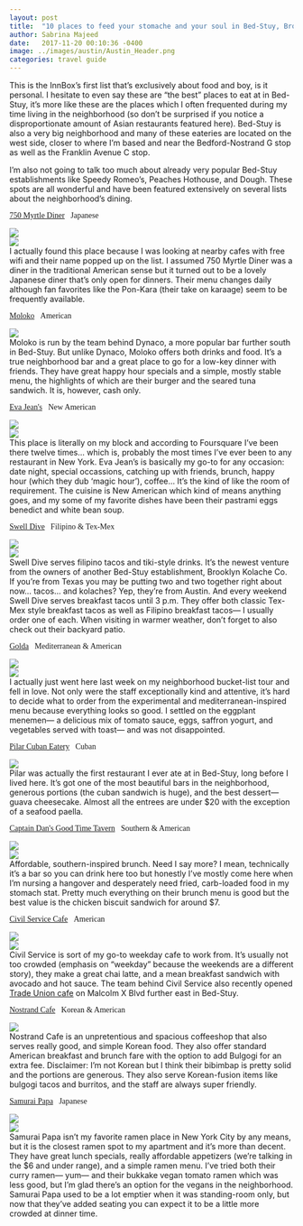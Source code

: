 ```yaml
---
layout: post
title:  "10 places to feed your stomache and your soul in Bed-Stuy, Brooklyn"
author: Sabrina Majeed
date:   2017-11-20 00:10:36 -0400
image: ../images/austin/Austin_Header.png
categories: travel guide
---
```


<p class="mt3">This is the InnBox’s first list that’s exclusively about food and boy, is it personal. I hesitate to even say these are “the best” places to eat at in Bed-Stuy, it’s more like these are the places which I often frequented during my time living in the neighborhood (so don’t be surprised if you notice a disproportionate amount of Asian restaurants featured here). Bed-Stuy is also a very big neighborhood and many of these eateries are located on the west side, closer to where I’m based and near the Bedford-Nostrand G stop as well as the Franklin Avenue C stop.
</P><p>
I’m also not going to talk too much about already very popular Bed-Stuy establishments like Speedy Romeo’s, Peaches Hothouse, and Dough. These spots are all wonderful and have been featured extensively on several lists about the neighborhood’s dining.</p>

<p class="f3 pt3 lh-title" style="font-family: 'Gilroy-ExtraBold'"><a href="https://foursquare.com/v/750-myrtle-diner/554ac24b498e13945411029d" class="link underline-hover orange" target="_blank">750 Myrtle Diner</a><span class="f5 light-silver">&nbsp; &nbsp;Japanese</span></p>
<div class="fl w-100 w-50-ns pr1-ns mb1 mb0-ns">
<img src="../images/bedstuy/myrtle1.png">
</div>
<div class="fl w-100 w-50-ns pl1-ns mb3">
<img src="../images/bedstuy/myrtle2.png">
</div>
I actually found this place because I was looking at nearby cafes with free wifi and their name popped up on the list. I assumed 750 Myrtle Diner was a diner in the traditional American sense but it turned out to be a lovely Japanese diner that’s only open for dinners. Their menu changes daily although fan favorites like the Pon-Kara (their take on karaage) seem to be frequently available.

<p class="f3 pt3 lh-title" style="font-family: 'Gilroy-ExtraBold'"><a href="http://www.molokobarnyc.com/" class="link underline-hover orange" target="_blank">Moloko</a><span class="f5 light-silver">&nbsp; &nbsp;American</span></p>
<div class="fl w-100 pr1-ns mb3">
<img src="../images/bedstuy/moloko.png">
</div>
Moloko is run by the team behind Dynaco, a more popular bar further south in Bed-Stuy. But unlike Dynaco, Moloko offers both drinks and food. It’s a true neighborhood bar and a great place to go for a low-key dinner with friends. They have great happy hour specials and a simple, mostly stable menu, the highlights of which are their burger and the seared tuna sandwich. It is, however, cash only.

<p class="f3 pt3 lh-title" style="font-family: 'Gilroy-ExtraBold'"><a href="http://www.evajeans.com/" class="link underline-hover orange" target="_blank">Eva Jean's</a><span class="f5 light-silver">&nbsp; &nbsp;New American</span></p>
<div class="fl w-100 w-50-ns pr1-ns mb1 mb0-ns">
<img src="../images/bedstuy/evajeans1.png">
</div>
<div class="fl w-100 w-50-ns pl1-ns mb3">
<img src="../images/bedstuy/evajeans2.png">
</div>
This place is literally on my block and according to Foursquare I’ve been there twelve times… which is, probably the most times I’ve ever been to any restaurant in New York. Eva Jean’s is basically my go-to for any occasion: date night, special occassions, catching up with friends, brunch, happy hour (which they dub ‘magic hour’), coffee… It’s the kind of like the room of requirement. The cuisine is New American which kind of means anything goes, and my some of my favorite dishes have been their pastrami eggs benedict and white bean soup.


<p class="f3 pt3 lh-title" style="font-family: 'Gilroy-ExtraBold'"><a href="http://www.swelldive.nyc/" class="link underline-hover orange" target="_blank">Swell Dive</a><span class="f5 light-silver">&nbsp; &nbsp;Filipino & Tex-Mex</span></p>
<div class="fl w-100 w-50-ns pr1-ns mb1 mb0-ns">
<img src="../images/bedstuy/swelldive1.png">
</div>
<div class="fl w-100 w-50-ns pl1-ns mb3">
<img src="../images/bedstuy/swelldive2.png">
</div>
Swell Dive serves filipino tacos and tiki-style drinks. It’s the newest venture from the owners of another Bed-Stuy establishment, Brooklyn Kolache Co. If you’re from Texas you may be putting two and two together right about now… tacos… and kolaches? Yep, they’re from Austin. And every weekend Swell Dive serves breakfast tacos until 3 p.m. They offer both classic Tex-Mex style breakfast tacos as well as Filipino breakfast tacos— I usually order one of each. When visiting in warmer weather, don’t forget to also check out their backyard patio.

<p class="f3 pt3 lh-title" style="font-family: 'Gilroy-ExtraBold'"><a href="https://www.goldakitchen.com/" class="link underline-hover orange" target="_blank">Golda</a><span class="f5 light-silver">&nbsp; &nbsp;Mediterranean & American</span></p>
<div class="fl w-100 w-50-ns pr1-ns mb1 mb0-ns">
<img src="../images/bedstuy/golda1.png">
</div>
<div class="fl w-100 w-50-ns pl1-ns mb3">
<img src="../images/bedstuy/golda2.png">
</div>
I actually just went here last week on my neighborhood bucket-list tour and fell in love. Not only were the staff exceptionally kind and attentive, it’s hard to decide what to order from the experimental and mediterranean-inspired menu because everything looks so good. I settled on the eggplant menemen— a delicious mix of tomato sauce, eggs, saffron yogurt, and vegetables served with toast— and was not disappointed.

<p class="f3 pt3 lh-title" style="font-family: 'Gilroy-ExtraBold'"><a href="http://www.pilarny.com/" class="link underline-hover orange" target="_blank">Pilar Cuban Eatery</a><span class="f5 light-silver">&nbsp; &nbsp;Cuban</span></p>
<div class="fl w-100 pr1-ns mb3">
<img src="../images/bedstuy/pilar.png">
</div>
Pilar was actually the first restaurant I ever ate at in Bed-Stuy, long before I lived here. It’s got one of the most beautiful bars in the neighborhood, generous portions (the cuban sandwich is huge), and the best dessert— guava cheesecake. Almost all the entrees are under $20 with the exception of a seafood paella.

<p class="f3 pt3 lh-title" style="font-family: 'Gilroy-ExtraBold'"><a href="http://www.captdansgoodtimetavern.com/" class="link underline-hover orange" target="_blank">Captain Dan's Good Time Tavern</a><span class="f5 light-silver">&nbsp; &nbsp;Southern & American</span></p>
<div class="fl w-100 w-50-ns pr1-ns mb1 mb0-ns">
<img src="../images/bedstuy/dan.png">
</div>
<div class="fl w-100 w-50-ns pl1-ns mb3">
<img src="../images/bedstuy/dan2.png">
</div>
Affordable, southern-inspired brunch. Need I say more? I mean, technically it’s a bar so you can drink here too but honestly I’ve mostly come here when I’m nursing a hangover and desperately need fried, carb-loaded food in my stomach stat. Pretty much everything on their brunch menu is good but the best value is the chicken biscuit sandwich for around $7.

<p class="f3 pt3 lh-title" style="font-family: 'Gilroy-ExtraBold'"><a href="https://www.facebook.com/The-Civil-Service-Cafe-190890911113655/" class="link underline-hover orange" target="_blank">Civil Service Cafe</a><span class="f5 light-silver">&nbsp; &nbsp;American</span></p>
<div class="fl w-100 w-50-ns pr1-ns mb1 mb0-ns">
<img src="../images/bedstuy/civil1.png">
</div>
<div class="fl w-100 w-50-ns pl1-ns mb3">
<img src="../images/bedstuy/civil2.png">
</div>
Civil Service is sort of my go-to weekday cafe to work from. It’s usually not too crowded (emphasis on “weekday” because the weekends are a different story), they make a great chai latte, and a mean breakfast sandwich with avocado and hot sauce. The team behind Civil Service also recently opened <a href="https://www.facebook.com/TheTradeUnionCafe/">Trade Union cafe</a> on Malcolm X Blvd further east in Bed-Stuy.

<p class="f3 pt3 lh-title" style="font-family: 'Gilroy-ExtraBold'"><a href="http://www.nostrandcafe.com/" class="link underline-hover orange" target="_blank">Nostrand Cafe</a><span class="f5 light-silver">&nbsp; &nbsp;Korean & American</span></p>
<div class="fl w-100 pr1-ns mb3">
<img src="../images/bedstuy/nostrand.png">
</div>
Nostrand Cafe is an unpretentious and spacious coffeeshop that also serves really good, and simple Korean food. They also offer standard American breakfast and brunch fare with the option to add Bulgogi for an extra fee. Disclaimer: I’m not Korean but I think their bibimbap is pretty solid and the portions are generous. They also serve Korean-fusion items like bulgogi tacos and burritos, and the staff are always super friendly.

<p class="f3 pt3 lh-title" style="font-family: 'Gilroy-ExtraBold'"><a href="https://www.samuraipapabk.com/" class="link underline-hover orange" target="_blank">Samurai Papa</a><span class="f5 light-silver">&nbsp; &nbsp;Japanese</span></p>
<div class="fl w-100 w-50-ns pr1-ns mb1 mb0-ns">
<img src="../images/bedstuy/samurai1.png">
</div>
<div class="fl w-100 w-50-ns pl1-ns mb3">
<img src="../images/bedstuy/samurai2.png">
</div>
Samurai Papa isn’t my favorite ramen place in New York City by any means, but it is the closest ramen spot to my apartment and it’s more than decent. They have great lunch specials, really affordable appetizers (we’re talking in the $6 and under range), and a simple ramen menu. I’ve tried both their curry ramen— yum— and their bukkake vegan tomato ramen which was less good, but I’m glad there’s an option for the vegans in the neighborhood. Samurai Papa used to be a lot emptier when it was standing-room only, but now that they’ve added seating you can expect it to be a little more crowded at dinner time.
